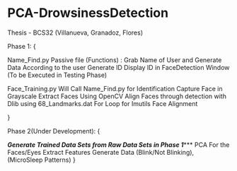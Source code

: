 # PCA-DrowsinessDetection
Thesis - BCS32 (Villanueva, Granadoz, Flores)


Phase 1:
{

Name_Find.py 
    Passive file (Functions) : 
        Grab Name of User and Generate Data According to the user
        Generate ID
        Display ID in FaceDetection Window (To be Executed in Testing Phase)
        
       
Face_Training.py
    Will Call Name_Find.py for Identification
    Capture Face in Grayscale 
    Extract Faces Using OpenCV
    Align Faces through detection with
              Dlib using 68_Landmarks.dat
        For Loop for Imutils Face Alignment
        
}


Phase 2(Under Development):
{

*****Generate Trained Data Sets from Raw Data Sets in Phase 1********
PCA For the Faces/Eyes
  Extract Features
    Generate Data (Blink/Not Blinking), (MicroSleep Patterns)
}


